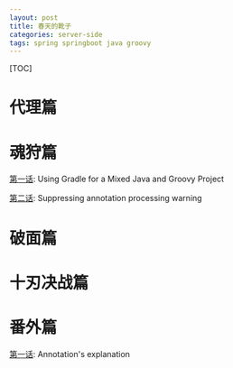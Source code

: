 ```yaml
---
layout: post
title: 春天的靴子
categories: server-side
tags: spring springboot java groovy
---
```


[TOC]

# 代理篇



# 魂狩篇

[第一话](./2017-05-11-001D.md): Using Gradle for a Mixed Java and Groovy Project

[第二话](./2017-05-11-001F.md): Suppressing annotation processing warning

# 破面篇



# 十刃决战篇



# 番外篇

[第一话](./2017-03-14-0013.md): Annotation's explanation